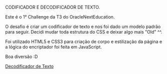 CODIFICADOR E DECODIFICADOR DE TEXTO.

Este é o 1° Challenge da T3 do OracleNextEducation.

O desafio é criar um codificador de texto e nos foi dado um modelo padrão para seguir.
Decidi mudar toda estrutura do CSS e deixar algo mais "Old" ^^.

Foi utilizado HTML5 e CSS3 para criação de corpo e estilização da página e a lógica do encriptador foi feita em JavaScript.

Boa diversão :D

<a href=“https://andreacmdev.github.io/Decodificador-de-Texto/“>Decodificador de Texto</a>
